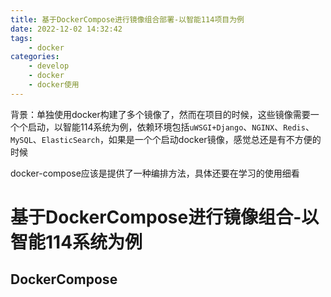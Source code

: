 ```yaml
---
title: 基于DockerCompose进行镜像组合部署-以智能114项目为例
date: 2022-12-02 14:32:42
tags:
    - docker
categories:
	- develop
	- docker
	- docker使用
---
```


背景：单独使用docker构建了多个镜像了，然而在项目的时候，这些镜像需要一个个启动，以智能114系统为例，依赖环境包括`uWSGI+Django`、`NGINX`、`Redis`、`MySQL`、`ElasticSearch`，如果是一个个启动docker镜像，感觉总还是有不方便的时候

docker-compose应该是提供了一种编排方法，具体还要在学习的使用细看

<!--more-->

# 基于DockerCompose进行镜像组合-以智能114系统为例

## DockerCompose

